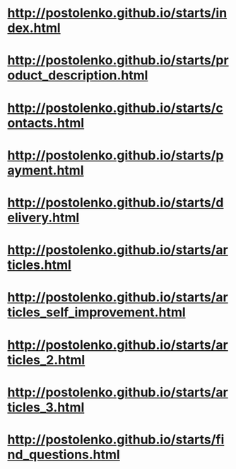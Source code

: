 # http://postolenko.github.io/starts/index.html
# http://postolenko.github.io/starts/product_description.html
# http://postolenko.github.io/starts/contacts.html
# http://postolenko.github.io/starts/payment.html
# http://postolenko.github.io/starts/delivery.html
# http://postolenko.github.io/starts/articles.html
# http://postolenko.github.io/starts/articles_self_improvement.html
# http://postolenko.github.io/starts/articles_2.html
# http://postolenko.github.io/starts/articles_3.html
# http://postolenko.github.io/starts/find_questions.html